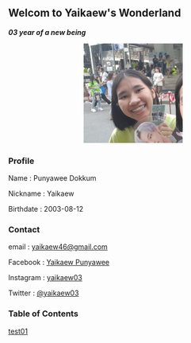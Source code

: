 ## Welcom to Yaikaew's Wonderland
***03 year of a new being***

<p align="center">
  <img width="200" height="200" src="52237.jpg">
</p>

### Profile
Name : Punyawee Dokkum

Nickname : Yaikaew

Birthdate : 2003-08-12


### Contact
email : yaikaew46@gmail.com

Facebook : [Yaikaew Punyawee](https://www.facebook.com/profile.php?id=100004631406249)

Instagram : [yaikaew03](https://www.instagram.com/yaikaew03/)

Twitter : [@yaikaew03](https://twitter.com/yaikaew03)


### Table of Contents
[test01](https://yaikaew.github.io/test01.html)
